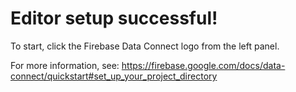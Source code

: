 # Editor setup successful!

To start, click the Firebase Data Connect logo from the left panel.

For more information, see: https://firebase.google.com/docs/data-connect/quickstart#set_up_your_project_directory
